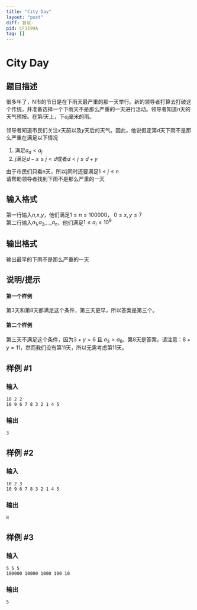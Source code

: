```yaml
---
title: "City Day"
layout: "post"
diff: 普及-
pid: CF1199A
tag: []
---
```


# City Day

## 题目描述

很多年了，N市的节日是在下雨天最严重的那一天举行。新的领导者打算去打破这个传统，并准备选择一个下雨天不是那么严重的一天进行活动。领导者知道$n$天的天气预报。在第$i$天上，下$a_i$毫米的雨。

领导者知道市民们关注$x$天前以及$y$天后的天气。因此，他说假定第$d$天下雨不是那么严重在满足以下情况  
1. 满足$a_d<a_j$  
2. $j$满足$d-x \leq j<d$或者$d<j \leq d+y$ 

由于市民们只看n天，所以j同时还要满足$1 \leq j \leq n$  
请帮助领导者找到下雨不是那么严重的一天

## 输入格式

第一行输入$n$,$x$,$y$，他们满足$1 \leq n \leq 100000$， $0 \leq x,y \leq 7$  
第二行输入$a_1$,$a_2$,...,$a_n$，他们满足$1 \leq a_i \leq 10^9$

## 输出格式

输出最早的下雨不是那么严重的一天

## 说明/提示

#### 第一个样例
第3天和第8天都满足这个条件，第三天更早，所以答案是第三个。

#### 第二个样例
第三天不满足这个条件，因为$3+y=6$ 且 $a_3>a_6$。第8天是答案。请注意：$8+y=11$，然而我们没有第11天，所以无需考虑第11天。

## 样例 #1

### 输入

```
10 2 2
10 9 6 7 8 3 2 1 4 5

```

### 输出

```
3

```

## 样例 #2

### 输入

```
10 2 3
10 9 6 7 8 3 2 1 4 5

```

### 输出

```
8

```

## 样例 #3

### 输入

```
5 5 5
100000 10000 1000 100 10

```

### 输出

```
5

```

